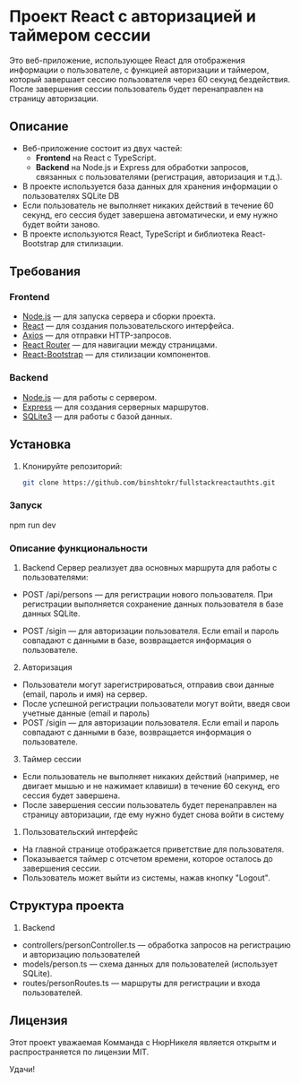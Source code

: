 # Проект React с авторизацией и таймером сессии

Это веб-приложение, использующее React для отображения информации о пользователе, с функцией авторизации и таймером, который завершает сессию пользователя через 60 секунд бездействия. После завершения сессии пользователь будет перенаправлен на страницу авторизации.

## Описание

- Веб-приложение состоит из двух частей:
  - **Frontend** на React с TypeScript.
  - **Backend** на Node.js и Express для обработки запросов, связанных с пользователями (регистрация, авторизация и т.д.).
- В проекте используется база данных для хранения информации о пользователях SQLite DB
- Если пользователь не выполняет никаких действий в течение 60 секунд, его сессия будет завершена автоматически, и ему нужно будет войти заново.
- В проекте используются React, TypeScript и библиотека React-Bootstrap для стилизации.

## Требования

### Frontend

- [Node.js](https://nodejs.org/) — для запуска сервера и сборки проекта.
- [React](https://reactjs.org/) — для создания пользовательского интерфейса.
- [Axios](https://axios-http.com/) — для отправки HTTP-запросов.
- [React Router](https://reactrouter.com/) — для навигации между страницами.
- [React-Bootstrap](https://react-bootstrap.github.io/) — для стилизации компонентов.

### Backend

- [Node.js](https://nodejs.org/) — для работы с сервером.
- [Express](https://expressjs.com/) — для создания серверных маршрутов.
- [SQLite3](https://www.sqlite.org/) — для работы с базой данных.

## Установка

1. Клонируйте репозиторий:

   ```bash
   git clone https://github.com/binshtokr/fullstackreactauthts.git

### Запуск

npm run dev

### Описание функциональности

1. Backend
Сервер реализует два основных маршрута для работы с пользователями:

- POST /api/persons — для регистрации нового пользователя. При регистрации выполняется сохранение данных пользователя в базе данных SQLite.
  
- POST /sigin — для авторизации пользователя. Если email и пароль совпадают с данными в базе, возвращается информация о пользователе. 
  
2. Авторизация
   
- Пользователи могут зарегистрироваться, отправив свои данные (email, пароль и имя) на сервер.
- После успешной регистрации пользователи могут войти, введя свои учетные данные (email и пароль)
- POST /sigin — для авторизации пользователя. Если email и пароль совпадают с данными в базе, возвращается информация о пользователе. 
  
3. Таймер сессии

- Если пользователь не выполняет никаких действий (например, не двигает мышью и не нажимает клавиши) в течение 60 секунд, его сессия будет завершена.
- После завершения сессии пользователь будет перенаправлен на страницу авторизации, где ему нужно будет снова войти в систему

1. Пользовательский интерфейс

- На главной странице отображается приветствие для пользователя.
- Показывается таймер с отсчетом времени, которое осталось до завершения сессии.
- Пользователь может выйти из системы, нажав кнопку "Logout".
  

## Структура проекта

1. Backend
- controllers/personController.ts — обработка запросов на регистрацию и авторизацию пользователей
- models/person.ts — схема данных для пользователей (использует SQLite).
- routes/personRoutes.ts — маршруты для регистрации и входа пользователей.

## Лицензия

Этот проект уважаемая Комманда с НюрНикеля является открытм и распространяется по лицензии MIT.

Удачи!